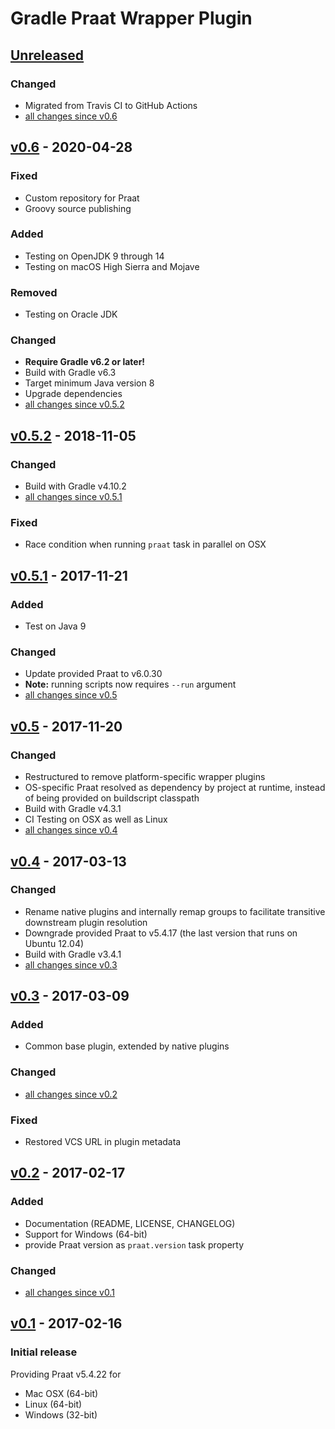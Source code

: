 Gradle Praat Wrapper Plugin
===========================

[Unreleased]
------------

### Changed

- Migrated from Travis CI to GitHub Actions
- [all changes since v0.6]

[v0.6] - 2020-04-28
-------------------

### Fixed

- Custom repository for Praat
- Groovy source publishing

### Added

- Testing on OpenJDK 9 through 14
- Testing on macOS High Sierra and Mojave

### Removed

- Testing on Oracle JDK

### Changed

- **Require Gradle v6.2 or later!**
- Build with Gradle v6.3
- Target minimum Java version 8
- Upgrade dependencies
- [all changes since v0.5.2]

[v0.5.2] - 2018-11-05
---------------------

### Changed

- Build with Gradle v4.10.2
- [all changes since v0.5.1]

### Fixed

- Race condition when running `praat` task in parallel on OSX

[v0.5.1] - 2017-11-21
---------------------

### Added

- Test on Java 9

### Changed

- Update provided Praat to v6.0.30
- **Note:** running scripts now requires `--run` argument
- [all changes since v0.5]

[v0.5] - 2017-11-20
-------------------

### Changed

- Restructured to remove platform-specific wrapper plugins
- OS-specific Praat resolved as dependency by project at runtime, instead of being provided on buildscript classpath
- Build with Gradle v4.3.1
- CI Testing on OSX as well as Linux
- [all changes since v0.4]

[v0.4] - 2017-03-13
-------------------

### Changed

- Rename native plugins and internally remap groups to facilitate transitive downstream plugin resolution
- Downgrade provided Praat to v5.4.17 (the last version that runs on Ubuntu 12.04)
- Build with Gradle v3.4.1
- [all changes since v0.3]

[v0.3] - 2017-03-09
-------------------

### Added

- Common base plugin, extended by native plugins

### Changed

- [all changes since v0.2]

### Fixed

- Restored VCS URL in plugin metadata

[v0.2] - 2017-02-17
-------------------

### Added

- Documentation (README, LICENSE, CHANGELOG)
- Support for Windows (64-bit)
- provide Praat version as `praat.version` task property

### Changed

- [all changes since v0.1]

[v0.1] - 2017-02-16
-------------------

### Initial release

Providing Praat v5.4.22 for
- Mac OSX (64-bit)
- Linux (64-bit)
- Windows (32-bit)

[Unreleased]: https://github.com/m2ci-msp/gradle-praat-wrapper-plugin/tree/master
[all changes since v0.6]: https://github.com/m2ci-msp/gradle-praat-wrapper-plugin/compare/v0.6...HEAD
[v0.6]: https://github.com/m2ci-msp/gradle-praat-wrapper-plugin/releases/tag/v0.6
[all changes since v0.5.2]: https://github.com/m2ci-msp/gradle-praat-wrapper-plugin/compare/v0.5.2...v0.6
[v0.5.2]: https://github.com/m2ci-msp/gradle-praat-wrapper-plugin/releases/tag/v0.5.2
[all changes since v0.5.1]: https://github.com/m2ci-msp/gradle-praat-wrapper-plugin/compare/v0.5.1...v0.5.2
[v0.5.1]: https://github.com/m2ci-msp/gradle-praat-wrapper-plugin/releases/tag/v0.5.1
[all changes since v0.5]: https://github.com/m2ci-msp/gradle-praat-wrapper-plugin/compare/v0.5...v0.5.1
[v0.5]: https://github.com/m2ci-msp/gradle-praat-wrapper-plugin/releases/tag/v0.5
[all changes since v0.4]: https://github.com/m2ci-msp/gradle-praat-wrapper-plugin/compare/v0.4...v0.5
[v0.4]: https://github.com/m2ci-msp/gradle-praat-wrapper-plugin/releases/tag/v0.4
[all changes since v0.3]: https://github.com/m2ci-msp/gradle-praat-wrapper-plugin/compare/v0.3...v0.4
[v0.3]: https://github.com/m2ci-msp/gradle-praat-wrapper-plugin/releases/tag/v0.3
[all changes since v0.2]: https://github.com/m2ci-msp/gradle-praat-wrapper-plugin/compare/v0.2...v0.3
[v0.2]: https://github.com/m2ci-msp/gradle-praat-wrapper-plugin/releases/tag/v0.2
[all changes since v0.1]: https://github.com/m2ci-msp/gradle-praat-wrapper-plugin/compare/v0.1...v0.2
[v0.1]: https://github.com/m2ci-msp/gradle-praat-wrapper-plugin/releases/tag/v0.1

